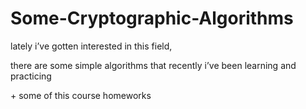 # Some-Cryptographic-Algorithms
lately i’ve gotten interested in this field, 

there are some simple algorithms that recently i’ve been learning and practicing

\+ some of this course homeworks
